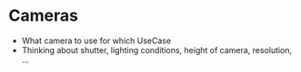 # Cameras

- What camera to use for which UseCase
- Thinking about shutter, lighting conditions, height of camera, resolution, ...